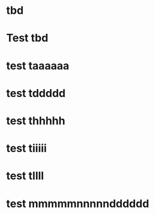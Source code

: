 # tbd

# Test tbd
# test taaaaaa
# test tddddd
# test thhhhh
# test tiiiii
# test tllll
# test mmmmmnnnnndddddd


